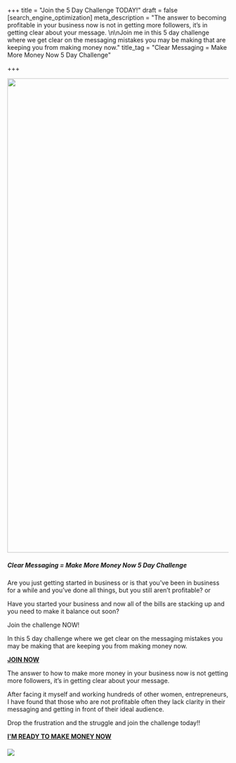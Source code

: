 +++
title = "Join the 5 Day Challenge TODAY!"
draft = false
[search_engine_optimization]
meta_description = "The answer to becoming profitable in your business now is not in getting more followers, it’s in getting clear about your message. \n\nJoin me in this 5 day challenge where we get clear on the messaging mistakes you may be making that are keeping you from making money now."
title_tag = "Clear Messaging  =  Make More Money Now 5 Day Challenge"

+++

<img src="/uploads/presentation---clear-messaging--make-more-money-now-5-day-challenge-presentation-169.png" width="1920" height="1080" />

##### **Clear Messaging = Make More Money Now 5 Day Challenge**

Are you just getting started in business or is that you've been in business for a while and you’ve done all things, but you still aren’t profitable? or

Have you started your business and now all of the bills are stacking up and you need to make it balance out soon?

Join the challenge NOW\!

In this 5 day challenge where we get clear on the messaging mistakes you may be making that are keeping you from making money now.

[**JOIN NOW**](https://www.eventbrite.com/e/clear-messaging-make-more-money-now-5-day-challenge-apr-11-15-8pm-tickets-305197623307 "5 Day Challenge")

The answer to how to make more money in your business now is not getting more followers, it’s in getting clear about your message.

After facing it myself and working hundreds of other women, entrepreneurs, I have found that those who are not profitable often they lack clarity in their messaging and getting in front of their ideal audience.

Drop the frustration and the struggle and join the challenge today\!\!

[**I'M READY TO MAKE MONEY NOW**](https://www.eventbrite.com/e/clear-messaging-make-more-money-now-5-day-challenge-apr-11-15-8pm-tickets-305197623307 "Challenge")

###### **![](/uploads/digital-marketing-seek-cover-image.png)**
